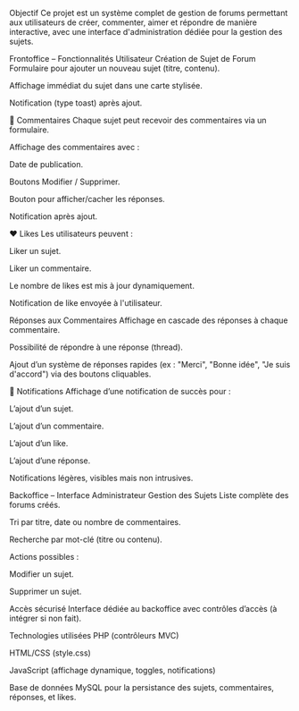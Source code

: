  Objectif
Ce projet est un système complet de gestion de forums permettant aux utilisateurs de créer, commenter, aimer et répondre de manière interactive, avec une interface d'administration dédiée pour la gestion des sujets.

 Frontoffice – Fonctionnalités Utilisateur
 Création de Sujet de Forum
Formulaire pour ajouter un nouveau sujet (titre, contenu).

Affichage immédiat du sujet dans une carte stylisée.

Notification (type toast) après ajout.

💬 Commentaires
Chaque sujet peut recevoir des commentaires via un formulaire.

Affichage des commentaires avec :

Date de publication.

Boutons Modifier / Supprimer.

Bouton pour afficher/cacher les réponses.

Notification après ajout.

❤️ Likes
Les utilisateurs peuvent :

Liker un sujet.

Liker un commentaire.

Le nombre de likes est mis à jour dynamiquement.

Notification de like envoyée à l'utilisateur.

 Réponses aux Commentaires
Affichage en cascade des réponses à chaque commentaire.

Possibilité de répondre à une réponse (thread).

Ajout d’un système de réponses rapides (ex : "Merci", "Bonne idée", "Je suis d'accord") via des boutons cliquables.

🔔 Notifications
Affichage d’une notification de succès pour :

L’ajout d’un sujet.

L’ajout d’un commentaire.

L’ajout d’un like.

L’ajout d’une réponse.

Notifications légères, visibles mais non intrusives.

 Backoffice – Interface Administrateur
 Gestion des Sujets
Liste complète des forums créés.

Tri par titre, date ou nombre de commentaires.

Recherche par mot-clé (titre ou contenu).

Actions possibles :

Modifier un sujet.

Supprimer un sujet.

 Accès sécurisé
Interface dédiée au backoffice avec contrôles d’accès (à intégrer si non fait).

 Technologies utilisées
PHP (contrôleurs MVC)

HTML/CSS (style.css)

JavaScript (affichage dynamique, toggles, notifications)

Base de données MySQL pour la persistance des sujets, commentaires, réponses, et likes.

